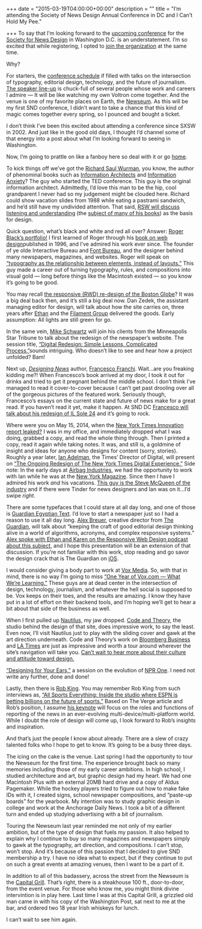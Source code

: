 +++
date = "2015-03-19T04:00:00+00:00"
description = ""
title = "I’m attending the Society of News Design Annual Conference in DC and I Can’t Hold My Pee."

+++
To say that I’m looking forward to the [upcoming conference](http://www.snd.org/dc2015/) for the [Society for News Design](http://www.snd.org/) in Washington D.C. is an understatement. I’m so excited that while registering, I opted to [join the organization](http://www.snd.org/join/) at the same time.

Why?

For starters, the [conference schedule](http://www.snd.org/dc2015/schedule/) if filled with talks on the intersection of typography, editorial design, technology, and the future of journalism. [The speaker line-up](http://www.snd.org/dc2015/speakers/) is chuck-full of several people whose work and careers I admire — It will be like watching my own Voltron come together. And the venue is one of my favorite places on Earth, the [Newseum](http://www.newseum.org/). As this will be my first SND conference, I didn’t want to take a chance that this kind of magic comes together every spring, so I pounced and bought a ticket.

I don’t think I’ve been this excited about attending a conference since SXSW in 2002. And just like in the good old days, I thought I’d channel some of that energy into a post about what I’m looking forward to seeing in Washington.

Now, I’m going to prattle on like a fanboy here so deal with it or go [home](http://medium.com/).

To kick things off we’ve got the [Richard Saul Wurman](http://www.wurman.com/rsw/index.html), you know, the author of phenominal books such as [Information Architects](http://www.amazon.com/Information-Architects-Richard-Saul-Wurman/dp/1888001380) and [Information Anxiety](http://www.amazon.com/Information-Anxiety-2-Hayden-Que/dp/0789724103)? The guy who started the TED conference. This guy is the original information architect. Admittedly, I’d love this man to be the hip, cool grandparent I never had so my judgement might be clouded here. Richard could show vacation slides from 1988 while eating a pastrami sandwich, and he’d still have my undivided attention. That said, [RSW will discuss listening and understanding](http://www.snd.org/dc2015/a-conversation-between-richard-saul-wurman-and-kris-viesselman/) (the [subject of many of his books](http://www.humantific.com/starving-for-understanding/)) as the basis for design.

Quick question, what’s black and white and red all over? Answer: [Roger Black’s portfolio!](http://archive.rogerblack.com/works/) I first learned of Roger through his [book on web design](http://www.amazon.com/Sites-That-Work-Roger-Black/dp/1568303467)published in 1996, and I’ve admired his work ever since. The founder of ye olde Interactive Bureau and [Font Bureau](http://www.fontbureau.com/), and the designer behind many newspapers, magazines, and websites. Roger will speak on [“typography as the relationship between elements, instead of layouts.”](http://www.snd.org/dc2015/an-introduction-news-as-the-relationship-between-typographical-elements/) This guy made a career out of turning typography, rules, and compositions into visual gold — long before things like the Macintosh existed — so you know it’s going to be good.

You may recall [the responsive (RWD) re-design of the Boston Globe](http://readwrite.com/2011/09/14/how-the-boston-globe-pulled-of)? It was a big deal back then, and it’s still a big deal now. Dan Zedek, the assistant managing editor for design, will talk about how the site carries on, three years after [Ethan](http://unstoppablerobotninja.com/entry/the-boston-globe/) and the [Filament Group](http://www.filamentgroup.com/portfolio/) delivered the goods. Early assumption: All lights are still green for go.

In the same vein, [Mike Schwartz](http://upstatement.com/about/mike-2/) will join his clients from the Minneapolis Star Tribune to talk about the redesign of the newspaper’s website. The session title, [“Digital Redesign: Simple Lessons, Complicated Process,”](http://www.snd.org/dc2015/digital-redesign-simple-lessons-from-a-complicated-process/)sounds intriguing. Who doesn’t like to see and hear how a project unfolded? Bam!

Next up, [_Designing News_](http://www.amazon.com/Designing-News-Changing-Editorial-Information/dp/389955468X) author, [Francesco Franchi](http://www.francescofranchi.com/). Wait…are you freaking kidding me?! When Francesco’s book arrived at my door, I took it out for drinks and tried to get it pregnant behind the middle school. I don’t think I’ve managed to read it cover-to-cover because I can’t get past drooling over all of the gorgeous pictures of the featured work. Seriously though, Francesco’s essays on the current state and future of news make for a great read. If you haven’t read it yet, make it happen. At SND DC [Francesco will talk about his redesign of IL Sole 24](http://www.snd.org/dc2015/success-story-the-typography-of-il-il-sole-24/) and it’s going to rock.

Where were you on May 15, 2014, when the [New York Times Innovation report leaked?](http://www.buzzfeed.com/mylestanzer/exclusive-times-internal-report-painted-dire-digital-picture#.vy3QeE8q4p) I was in my office, and immediately dropped what I was doing, grabbed a copy, and read the whole thing through. Then I printed a copy, read it again while taking notes. It was, and still is, a goldmine of insight and ideas for anyone who designs for content (sorry, stories). Roughly a year later, [Ian Adelman](http://ianadelman.com/), the Times’ Director of Digital, will present on [“The Ongoing Redesign of The New York Times Digital Experience.”](http://www.snd.org/dc2015/the-ongoing-redesign-of-the-new-york-times-digital-experience/) Side note: In the early days at [Airbag Industries](http://www.airbagindustries.com/), we had the opportunity to work with Ian while he was at the [New York Magazine](http://nymag.com/). Since then I have I admired his work _and_ his vacations. [This guy is the Steve McQueen of the industry](https://instagram.com/ianadelman) and if there were Tinder for news designers and Ian was on it…I’d swipe _right_.

There are some typefaces that I could stare at all day long, and one of those is [Guardian Egyptian Text](https://commercialtype.com/typefaces/guardian/egyptian_text). I’d love to start a newspaper just so I had a reason to use it all day long. [Alex Breuer](http://www.twitter.com/@ajbreuer), creative director from [The Guardian](http://www.theguardian.com/), will talk about “keeping the craft of good editorial design thinking alive in a world of algorithms, acronyms, and complex responsive systems.” [Alex spoke with Ethan and Karen on the Responsive Web Design podcast about this subject,](http://responsivewebdesign.com/podcast/guardian.html) and I hope this presentation will be an extension of that discussion. If you’re not familiar with this work, stop reading and go savor the design crack that is The Guardian on [iOS](http://www.theguardian.com/global/ng-interactive/2014/may/29/-sp-the-guardian-app-for-ios-and-android).

I would consider giving a body part to work at [Vox Media](http://www.voxmedia.com/). So, with that in mind, there is no way I’m going to miss [“One Year of Vox.com — What We’re Learning.”](http://www.snd.org/dc2015/one-year-of-vox-com-what-were-learning/) These guys are at dead center in the intersection of design, technology, journalism, and whatever the hell social is supposed to be. Vox keeps on their toes, and the results are amazing. I know they have put in a lot of effort on their backend tools, and I’m hoping we’ll get to hear a bit about that side of the business as well.

When I first pulled up [Nautilus,](http://nautil.us/) my jaw dropped. [Code and Theory](http://www.codeandtheory.com/), the studio behind the design of that site, does impressive work, to say the least. Even now, I’ll visit Nautilus just to play with the sliding cover and gawk at the art direction underneath. Code and Theory’s work on [Bloomberg Business](http://www.bloomberg.com/) and [LA Times](http://latimes.com/) are just as impressive and worth a tour around wherever the site’s navigation will take you. [Can’t wait to hear more about their culture and attitude toward design.](http://www.snd.org/dc2015/code-and-theory-why-we-make-the-things-we-make/)

[“Designing for Your Ears,”](http://www.snd.org/dc2015/design-for-your-ears/) a session on the evolution of [NPR One](http://www.npr.org/about/products/npr-one/). I need not write any further, done and done!

Lastly, then there is [Rob King](http://twitter.com/@ESPN_RobKing). You may remember Rob King from such interviews as, [“All Sports Everything: Inside the studio where ESPN is betting billions on the future of sports.”](http://www.theverge.com/2015/1/28/7878051/espn-sportscenter-studio-and-the-future-of-sports-tv) Based on The Verge article and Rob’s position, I assume [his keynote](http://www.snd.org/dc2015/onward-whats-next/) will focus on the roles and functions of reporting of the news in an ever-evolving multi-device/multi-platform world. While I doubt the role of design will come up, I look forward to Rob’s insights and inspiration.

And that’s just the people I know about already. There are a slew of crazy talented folks who I hope to get to know. It’s going to be a busy three days.

The icing on the cake is the venue. Last spring I had the opportunity to tour the Newseum for the first time. The experience brought back so many memories including those of my early career ambitions. In high school, I studied architecture and art, but graphic design had my heart. We had one Macintosh Plus with an external 20MB hard drive and a copy of Aldus Pagemaker. While the hockey players tried to figure out how to make fake IDs with it, I created signs, school newspaper compositions, and “paste-up boards” for the yearbook. My intention was to study graphic design in college and work at the Anchorage Daily News. I took a bit of a different turn and ended up studying advertising with a bit of journalism.

Touring the Newseum last year reminded me not only of my earlier ambition, but of the type of design that fuels my passion. It also helped to explain why I continue to buy so many magazines and newspapers simply to gawk at the typography, art direction, and compositions. I can’t stop, won’t stop. And it’s because of this passion that I decided to give SND membership a try. I have no idea what to expect, but if they continue to put on such a great events at amazing venues, then I want to be a part of it.

In addition to all of this badassery, across the street from the Newseum is the [Capital Grill](https://www.google.com/maps/uv?hl=en&pb=!1s0x89b7b7856a7a3d25:0x1f01ac115be44aa9!2m5!2m2!1i80!2i80!3m1!2i100!3m1!7e1!4shttp://www.panoramio.com/photo/57015442!5scapital+grill+washington+DC+-+Google+Search&sa=X&ei=MnULVejWJcvZsASyuoCoDg&ved=0CKEBEKIqMAs). That’s right, there is a steakhouse 100 ft., door-to-door, from the event venue. For those who know me, you might think divine intervintion is in play here. Last time I was at this Capital Grill, a grizzled old man came in with his copy of the Washington Post, sat next to me at the bar, and ordered two 18 year Irish whiskeys for lunch.

I can’t wait to see him again.